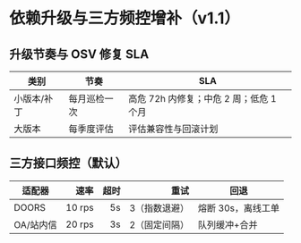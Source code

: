 # 依赖升级与三方频控增补（v1.1）

## 升级节奏与 OSV 修复 SLA
| 类别 | 节奏 | SLA |
|---|---|---|
| 小版本/补丁 | 每月巡检一次 | 高危 72h 内修复；中危 2 周；低危 1 个月 |
| 大版本 | 每季度评估 | 评估兼容性与回滚计划 |

## 三方接口频控（默认）
| 适配器 | 速率 | 超时 | 重试 | 回退 |
|---|---:|---:|---:|---|
| DOORS | 10 rps | 5s | 3（指数退避） | 熔断 30s，离线工单 |
| OA/站内信 | 20 rps | 3s | 2（固定间隔） | 队列缓冲+合并 |

